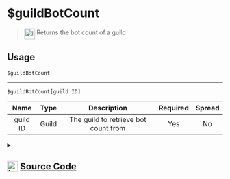 # $guildBotCount
> <img align="top" src="https://upload.wikimedia.org/wikipedia/commons/thumb/e/e4/Infobox_info_icon.svg/160px-Infobox_info_icon.svg.png?20150409153300" alt="image" width="25" height="auto"> Returns the bot count of a guild
## Usage
```
$guildBotCount
```
---
```
$guildBotCount[guild ID]
```
| Name | Type | Description | Required | Spread
| :---: | :---: | :---: | :---: | :---: |
guild ID | Guild | The guild to retrieve bot count from | Yes | No
<details>
<summary>
    
## <img align="top" src="https://cdn4.iconfinder.com/data/icons/iconsimple-logotypes/512/github-512.png" alt="image" width="25" height="auto">  [Source Code](https://github.com/tryforge/ForgeScript-V2/blob/main/src/native/guildBotCount.ts)
    
</summary>
    
```ts
import { ArgType, NativeFunction, Return } from "../structures"

export default new NativeFunction({
    name: "$guildBotCount",
    version: "1.0.0",
    description: "Returns the bot count of a guild",
    brackets: false,
    args: [
        {
            name: "guild ID",
            description: "The guild to retrieve bot count from",
            rest: false,
            required: true,
            type: ArgType.Guild
        }
    ],
    unwrap: true,
    execute(ctx, [ guild ]) {
        guild ??= ctx.guild!
        return Return.success(
            guild?.members.cache.filter(x => x.user.bot).size
        )
    }
})
```
    
</details>
